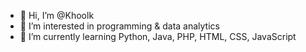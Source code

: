 - 👋 Hi, I’m @Khoolk
- 👀 I’m interested in programming & data analytics
- 🌱 I’m currently learning Python, Java, PHP, HTML, CSS, JavaScript
